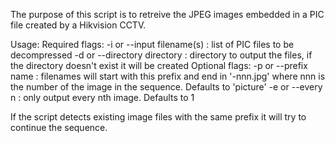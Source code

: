 The purpose of this script is to retreive the JPEG images embedded in a PIC file created by a Hikvision CCTV.

Usage:
Required flags:
    -i or --input filename(s)     : list of PIC files to be decompressed
    -d or --directory directory   : directory to output the files, if the
                                      directory doesn't exist it will be
                                      created
Optional flags:
    -p or --prefix name           : filenames will start with this prefix
                                    and end in '-nnn.jpg' where nnn is the
                                    number of the image in the sequence.
                                    Defaults to 'picture'
    -e or --every n               : only output every nth image. Defaults
                                    to 1
                                    
If the script detects existing image files with the same prefix it will try to continue the sequence.
